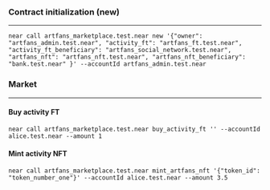 ### Contract initialization (new)

---

```
near call artfans_marketplace.test.near new '{"owner": "artfans_admin.test.near", "activity_ft": "artfans_ft.test.near", "activity_ft_beneficiary": "artfans_social_network.test.near", "artfans_nft": "artfans_nft.test.near", "artfans_nft_beneficiary": "bank.test.near" }' --accountId artfans_admin.test.near
```


### Market

---

#### Buy activity FT

```
near call artfans_marketplace.test.near buy_activity_ft '' --accountId alice.test.near --amount 1
```

#### Mint activity NFT

```
near call artfans_marketplace.test.near mint_artfans_nft '{"token_id": "token_number_one"}' --accountId alice.test.near --amount 3.5
```
